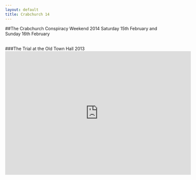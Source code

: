 ```yaml
---
layout: default
title: Crabchurch 14
---
```


##The Crabchurch Conspiracy Weekend 2014
Saturday 15th February and Sunday 16th February

<br>
###The Trial at the Old Town Hall 2013
<iframe width="600" height="400" src="https://www.youtube.com/embed/UwwvvB-SdPQ" frameborder="0" allowfullscreen></iframe>
